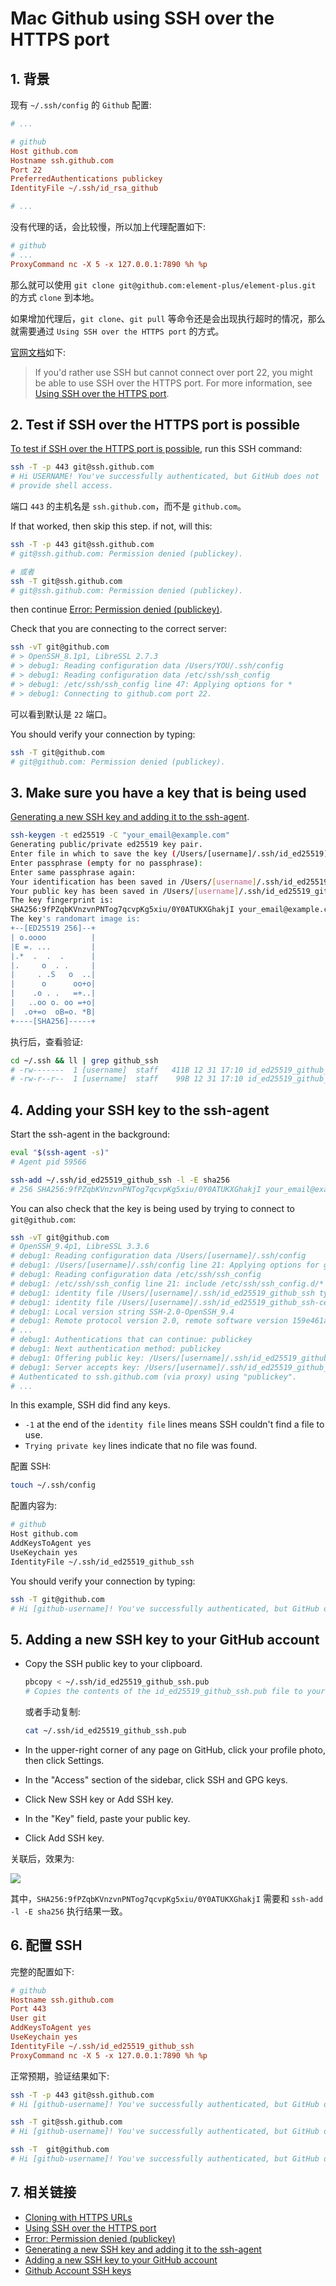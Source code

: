 # Mac Github using SSH over the HTTPS port

## 1. 背景

现有 `~/.ssh/config` 的 `Github` 配置:

```ini
# ...

# github
Host github.com
Hostname ssh.github.com
Port 22
PreferredAuthentications publickey
IdentityFile ~/.ssh/id_rsa_github

# ...
```

没有代理的话，会比较慢，所以加上代理配置如下:

```ini
# github
# ...
ProxyCommand nc -X 5 -x 127.0.0.1:7890 %h %p
```

那么就可以使用 `git clone git@github.com:element-plus/element-plus.git` 的方式 `clone` 到本地。

如果增加代理后，`git clone`、`git pull` 等命令还是会出现执行超时的情况，那么就需要通过 `Using SSH over the HTTPS port` 的方式。

[官网文档](https://docs.github.com/en/get-started/getting-started-with-git/about-remote-repositories#cloning-with-https-urls)如下:

> If you'd rather use SSH but cannot connect over port 22, you might be able to use SSH over the HTTPS port. For more information, see [Using SSH over the HTTPS port](https://docs.github.com/en/authentication/troubleshooting-ssh/using-ssh-over-the-https-port).

## 2. Test if SSH over the HTTPS port is possible

[To test if SSH over the HTTPS port is possible](https://docs.github.com/en/authentication/troubleshooting-ssh/using-ssh-over-the-https-port), run this SSH command:

```bash
ssh -T -p 443 git@ssh.github.com
# Hi USERNAME! You've successfully authenticated, but GitHub does not
# provide shell access.
```

端口 `443` 的主机名是 `ssh.github.com`，而不是 `github.com`。

If that worked, then skip this step. if not, will this:

```bash
ssh -T -p 443 git@ssh.github.com
# git@ssh.github.com: Permission denied (publickey).

# 或者
ssh -T git@ssh.github.com
# git@ssh.github.com: Permission denied (publickey).
```

then continue [Error: Permission denied (publickey)](https://docs.github.com/en/authentication/troubleshooting-ssh/error-permission-denied-publickey).

Check that you are connecting to the correct server:

```bash
ssh -vT git@github.com
# > OpenSSH_8.1p1, LibreSSL 2.7.3
# > debug1: Reading configuration data /Users/YOU/.ssh/config
# > debug1: Reading configuration data /etc/ssh/ssh_config
# > debug1: /etc/ssh/ssh_config line 47: Applying options for *
# > debug1: Connecting to github.com port 22.
```

可以看到默认是 `22` 端口。

You should verify your connection by typing:

```bash
ssh -T git@github.com
# git@github.com: Permission denied (publickey).
```

## 3. Make sure you have a key that is being used

[Generating a new SSH key and adding it to the ssh-agent](https://docs.github.com/en/authentication/connecting-to-github-with-ssh/generating-a-new-ssh-key-and-adding-it-to-the-ssh-agent).

```bash
ssh-keygen -t ed25519 -C "your_email@example.com"
Generating public/private ed25519 key pair.
Enter file in which to save the key (/Users/[username]/.ssh/id_ed25519): /Users/[username]/.ssh/id_ed25519_github_ssh
Enter passphrase (empty for no passphrase):
Enter same passphrase again:
Your identification has been saved in /Users/[username]/.ssh/id_ed25519_github_ssh
Your public key has been saved in /Users/[username]/.ssh/id_ed25519_github_ssh.pub
The key fingerprint is:
SHA256:9fPZqbKVnzvnPNTog7qcvpKg5xiu/0Y0ATUKXGhakjI your_email@example.com
The key's randomart image is:
+--[ED25519 256]--+
| o.oooo          |
|E =. ...         |
|.*  .  .  .      |
|.     o  . .     |
|     . .S   o  ..|
|      o      oo+o|
|    .o . .   =+..|
|   ..oo o. oo =+o|
|  .o+=o  oB=o. *B|
+----[SHA256]-----+
```

执行后，查看验证:

```bash
cd ~/.ssh && ll | grep github_ssh
# -rw-------  1 [username]  staff   411B 12 31 17:10 id_ed25519_github_ssh
# -rw-r--r--  1 [username]  staff    99B 12 31 17:10 id_ed25519_github_ssh.pub
```

## 4. Adding your SSH key to the ssh-agent

Start the ssh-agent in the background:

```bash
eval "$(ssh-agent -s)"
# Agent pid 59566

ssh-add ~/.ssh/id_ed25519_github_ssh -l -E sha256
# 256 SHA256:9fPZqbKVnzvnPNTog7qcvpKg5xiu/0Y0ATUKXGhakjI your_email@example.com (ED25519)
```

You can also check that the key is being used by trying to connect to `git@github.com`:

```bash
ssh -vT git@github.com
# OpenSSH_9.4p1, LibreSSL 3.3.6
# debug1: Reading configuration data /Users/[username]/.ssh/config
# debug1: /Users/[username]/.ssh/config line 21: Applying options for github.com
# debug1: Reading configuration data /etc/ssh/ssh_config
# debug1: /etc/ssh/ssh_config line 21: include /etc/ssh/ssh_config.d/* matched no files
# debug1: identity file /Users/[username]/.ssh/id_ed25519_github_ssh type 3
# debug1: identity file /Users/[username]/.ssh/id_ed25519_github_ssh-cert type -1
# debug1: Local version string SSH-2.0-OpenSSH_9.4
# debug1: Remote protocol version 2.0, remote software version 159e461a3
# ...
# debug1: Authentications that can continue: publickey
# debug1: Next authentication method: publickey
# debug1: Offering public key: /Users/[username]/.ssh/id_ed25519_github_ssh ED25519 SHA256:9fPZqbKVnzvnPNTog7qcvpKg5xiu/0Y0ATUKXGhakjI explicit agent
# debug1: Server accepts key: /Users/[username]/.ssh/id_ed25519_github_ssh ED25519 SHA256:9fPZqbKVnzvnPNTog7qcvpKg5xiu/0Y0ATUKXGhakjI explicit agent
# Authenticated to ssh.github.com (via proxy) using "publickey".
# ...
```

In this example, SSH did find any keys.

- `-1` at the end of the `identity file` lines means SSH couldn't find a file to use.
- `Trying private key` lines indicate that no file was found.

配置 SSH:

```bash
touch ~/.ssh/config
```

配置内容为:

```bash
# github
Host github.com
AddKeysToAgent yes
UseKeychain yes
IdentityFile ~/.ssh/id_ed25519_github_ssh
```

You should verify your connection by typing:

```bash
ssh -T git@github.com
# Hi [github-username]! You've successfully authenticated, but GitHub does not provide shell access.
```

## 5. Adding a new SSH key to your GitHub account

- Copy the SSH public key to your clipboard.

  ```bash
  pbcopy < ~/.ssh/id_ed25519_github_ssh.pub
  # Copies the contents of the id_ed25519_github_ssh.pub file to your clipboard
  ```

  或者手动复制:

  ```bash
  cat ~/.ssh/id_ed25519_github_ssh.pub
  ```

- In the upper-right corner of any page on GitHub, click your profile photo, then click Settings.
- In the "Access" section of the sidebar, click SSH and GPG keys.
- Click New SSH key or Add SSH key.
- In the "Key" field, paste your public key.
- Click Add SSH key.

关联后，效果为:

![](./images/Adding_SSH_key_to_GitHub_account.png)

其中，`SHA256:9fPZqbKVnzvnPNTog7qcvpKg5xiu/0Y0ATUKXGhakjI` 需要和 `ssh-add -l -E sha256` 执行结果一致。

## 6. 配置 SSH

完整的配置如下:

```ini
# github
Hostname ssh.github.com
Port 443
User git
AddKeysToAgent yes
UseKeychain yes
IdentityFile ~/.ssh/id_ed25519_github_ssh
ProxyCommand nc -X 5 -x 127.0.0.1:7890 %h %p
```

正常预期，验证结果如下:

```bash
ssh -T -p 443 git@ssh.github.com
# Hi [github-username]! You've successfully authenticated, but GitHub does not provide shell access.

ssh -T git@ssh.github.com
# Hi [github-username]! You've successfully authenticated, but GitHub does not provide shell access.

ssh -T  git@github.com
# Hi [github-username]! You've successfully authenticated, but GitHub does not provide shell access.
```

## 7. 相关链接

- [Cloning with HTTPS URLs](https://docs.github.com/en/get-started/getting-started-with-git/about-remote-repositories#cloning-with-https-urls)
- [Using SSH over the HTTPS port](https://docs.github.com/en/authentication/troubleshooting-ssh/using-ssh-over-the-https-port)
- [Error: Permission denied (publickey)](https://docs.github.com/en/authentication/troubleshooting-ssh/error-permission-denied-publickey)
- [Generating a new SSH key and adding it to the ssh-agent](https://docs.github.com/en/authentication/connecting-to-github-with-ssh/generating-a-new-ssh-key-and-adding-it-to-the-ssh-agent)
- [Adding a new SSH key to your GitHub account](https://docs.github.com/en/authentication/connecting-to-github-with-ssh/adding-a-new-ssh-key-to-your-github-account)
- [Github Account SSH keys](https://github.com/settings/keys)

